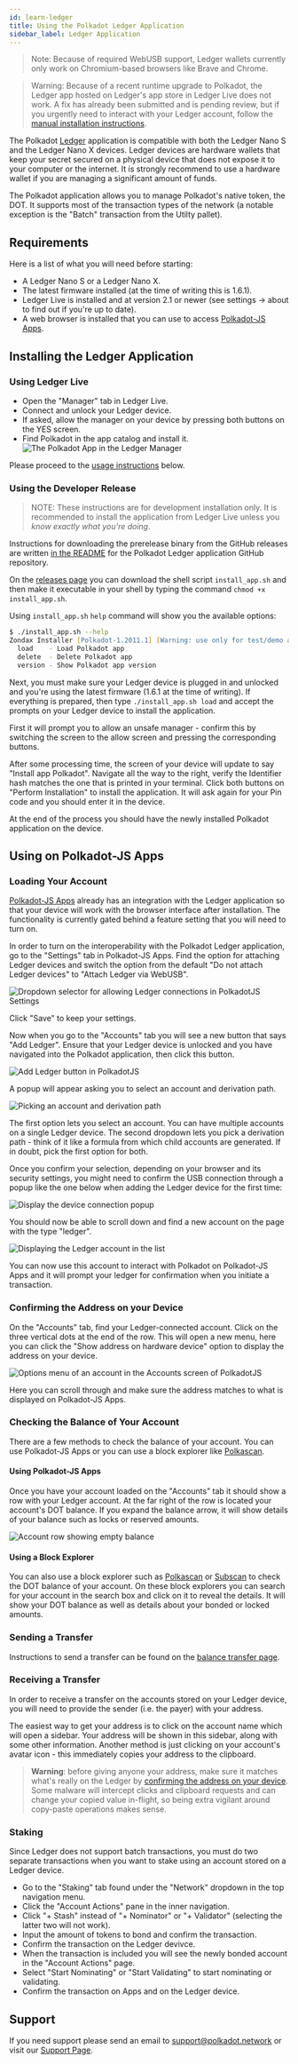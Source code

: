 ```yaml
---
id: learn-ledger
title: Using the Polkadot Ledger Application
sidebar_label: Ledger Application
---
```


> Note: Because of required WebUSB support, Ledger wallets currently only work on Chromium-based browsers like Brave and Chrome.

> Warning: Because of a recent runtime upgrade to Polkadot, the Ledger app hosted on Ledger's app store in Ledger Live does not work. A fix has already been submitted and is pending review, but if you urgently need to interact with your Ledger account, follow the [manual installation instructions](#using-the-developer-release).

The Polkadot [Ledger][] application is compatible with both the Ledger Nano S and the Ledger Nano X devices. Ledger devices are hardware wallets that keep your secret secured on a physical device that does not expose it to your computer or the internet. It is strongly recommend to use a hardware wallet if you are managing a significant amount of funds.

The Polkadot application allows you to manage Polkadot's native token, the DOT. It supports most of the transaction types of the network (a notable exception is the "Batch" transaction from the Utilty pallet).

## Requirements

Here is a list of what you will need before starting:

- A Ledger Nano S or a Ledger Nano X.
- The latest firmware installed (at the time of writing this is 1.6.1).
- Ledger Live is installed and at version 2.1 or newer (see settings -> about to find out if you're up to date).
- A web browser is installed that you can use to access [Polkadot-JS Apps][].

## Installing the Ledger Application

### Using Ledger Live

- Open the "Manager" tab in Ledger Live.
- Connect and unlock your Ledger device.
- If asked, allow the manager on your device by pressing both buttons on the YES screen.
- Find Polkadot in the app catalog and install it. ![The Polkadot App in the Ledger Manager](assets/ledger/manager-app-polkadot.png)

Please proceed to the [usage instructions](#using-on-polkadot-js-apps) below.

### Using the Developer Release

> NOTE: These instructions are for development installation only. It is recommended to install the application from Ledger Live unless you _know exactly what you're doing_.

Instructions for downloading the prerelease binary from the GitHub releases are written [in the README][prerelease instructions] for the Polkadot Ledger application GitHub repository.

On the [releases page][] you can download the shell script `install_app.sh` and then make it executable in your shell by typing the command `chmod +x install_app.sh`.

Using `install_app.sh` `help` command will show you the available options:

```zsh
$ ./install_app.sh --help
Zondax Installer [Polkadot-1.2011.1] [Warning: use only for test/demo apps]
  load    - Load Polkadot app
  delete  - Delete Polkadot app
  version - Show Polkadot app version
```

Next, you must make sure your Ledger device is plugged in and unlocked and you're using the latest firmware (1.6.1 at the time of writing). If everything is prepared, then type `./install_app.sh load` and accept the prompts on your Ledger device to install the application.

First it will prompt you to allow an unsafe manager - confirm this by switching the screen to the allow screen and pressing the corresponding buttons.

After some processing time, the screen of your device will update to say "Install app Polkadot". Navigate all the way to the right, verify the Identifier hash matches the one that is printed in your terminal. Click both buttons on "Perform Installation" to install the application. It will ask again for your Pin code and you should enter it in the device.

At the end of the process you should have the newly installed Polkadot application on the device.

## Using on Polkadot-JS Apps

### Loading Your Account

[Polkadot-JS Apps][] already has an integration with the Ledger application so that your device will work with the browser interface after installation. The functionality is currently gated behind a feature setting that you will need to turn on.

In order to turn on the interoperability with the Polkadot Ledger application, go to the "Settings" tab in Polkadot-JS Apps. Find the option for attaching Ledger devices and switch the option from the default "Do not attach Ledger devices" to "Attach Ledger via WebUSB".

![Dropdown selector for allowing Ledger connections in PolkadotJS Settings](assets/ledger.png)

Click "Save" to keep your settings.

Now when you go to the "Accounts" tab you will see a new button that says "Add Ledger". Ensure that your Ledger device is unlocked and you have navigated into the Polkadot application, then click this button.

![Add Ledger button in PolkadotJS](assets/ledger/query-ledger.png)

A popup will appear asking you to select an account and derivation path.

![Picking an account and derivation path](assets/ledger/add-account.png)

The first option lets you select an account. You can have multiple accounts on a single Ledger device. The second dropdown lets you pick a derivation path - think of it like a formula from which child accounts are generated. If in doubt, pick the first option for both.

Once you confirm your selection, depending on your browser and its security settings, you might need to confirm the USB connection through a popup like the one below when adding the Ledger device for the first time:

![Display the device connection popup](assets/ledger/query-device.png)

You should now be able to scroll down and find a new account on the page with the type "ledger".

![Displaying the Ledger account in the list](assets/ledger/ledger-balance.png)

You can now use this account to interact with Polkadot on Polkadot-JS Apps and it will prompt your ledger for confirmation when you initiate a transaction.

### Confirming the Address on your Device

On the "Accounts" tab, find your Ledger-connected account. Click on the three vertical dots at the end of the row. This will open a new menu, here you can click the "Show address on hardware device" option to display the address on your device.

![Options menu of an account in the Accounts screen of PolkadotJS](assets/ledger-4.png)

Here you can scroll through and make sure the address matches to what is displayed on Polkadot-JS Apps.

### Checking the Balance of Your Account

There are a few methods to check the balance of your account. You can use Polkadot-JS Apps or you can use a block explorer like [Polkascan][].

#### Using Polkadot-JS Apps

Once you have your account loaded on the "Accounts" tab it should show a row with your Ledger account. At the far right of the row is located your account's DOT balance. If you expand the balance arrow, it will show details of your balance such as locks or reserved amounts.

![Account row showing empty balance](assets/ledger/ledger-balance.png)

#### Using a Block Explorer

You can also use a block explorer such as [Polkascan][] or [Subscan][] to check the DOT balance of your account. On these block explorers you can search for your account in the search box and click on it to reveal the details. It will show your DOT balance as well as details about your bonded or locked amounts.

### Sending a Transfer

Instructions to send a transfer can be found on the [balance transfer page](learn-balance-transfers).

### Receiving a Transfer

In order to receive a transfer on the accounts stored on your Ledger device, you will need to provide the sender (i.e. the payer) with your address.

The easiest way to get your address is to click on the account name which will open a sidebar. Your address will be shown in this sidebar, along with some other information. Another method is just clicking on your account's avatar icon - this immediately copies your address to the clipboard.

> **Warning**: before giving anyone your address, make sure it matches what's really on the Ledger by [confirming the address on your device](#confirming-the-address-on-your-device). Some malware will intercept clicks and clipboard requests and can change your copied value in-flight, so being extra vigilant around copy-paste operations makes sense.

### Staking

Since Ledger does not support batch transactions, you must do two separate transactions when you want to stake using an account stored on a Ledger device.

- Go to the "Staking" tab found under the "Network" dropdown in the top navigation menu.
- Click the "Account Actions" pane in the inner navigation.
- Click "+ Stash" instead of "+ Nominator" or "+ Validator" (selecting the latter two will not work).
- Input the amount of tokens to bond and confirm the transaction.
- Confirm the transaction on the Ledger devivce.
- When the transaction is included you will see the newly bonded account in the "Account Actions" page.
- Select "Start Nominating" or "Start Validating" to start nominating or validating.
- Confirm the transaction on Apps and on the Ledger device.

## Support

If you need support please send an email to [support@polkadot.network](mailto:support@polkadot.network) or visit our [Support Page](https://support.polkadot.network).

[Ledger]: https://www.ledger.com/
[Polkadot-JS Apps]: https://polkadot.js.org/apps
[prerelease instructions]: https://github.com/Zondax/ledger-polkadot#download-and-install
[releases page]: https://github.com/Zondax/ledger-polkadot/releases
[Polkascan]: https://polkascan.io/polkadot
[Subscan]: https://polkadot.subscan.io/
